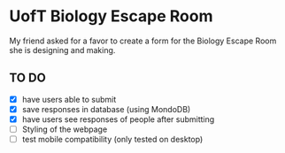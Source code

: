 # UofT Biology Escape Room

My friend asked for a favor to create a form for the Biology Escape Room she is designing and making.

## TO DO
- [x] have users able to submit
- [X] save responses in database (using MondoDB)
- [X] have users see responses of people after submitting
- [ ] Styling of the webpage
- [ ] test mobile compatibility (only tested on desktop)